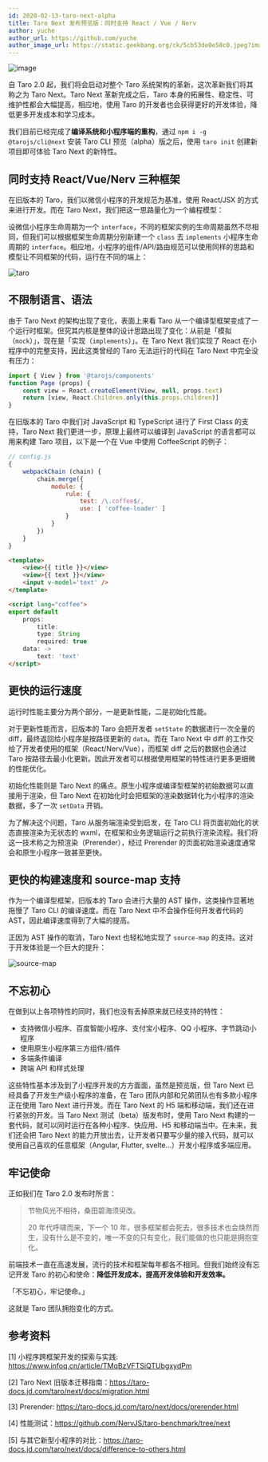 ```yaml
---
id: 2020-02-13-taro-next-alpha
title: Taro Next 发布预览版：同时支持 React / Vue / Nerv 
author: yuche
author_url: https://github.com/yuche
author_image_url: https://static.geekbang.org/ck/5cb53de0e50c0.jpeg?imageView2/0/w/800
---
```


![image](https://img14.360buyimg.com/ling/jfs/t1/103557/3/12087/1051626/5e44b357E4cab8765/d8c821c4a3e1060d.png)

自 Taro 2.0 起，我们将会启动对整个 Taro 系统架构的革新，这次革新我们将其称之为 Taro Next。Taro Next 革新完成之后，Taro 本身的拓展性、稳定性、可维护性都会大幅提高，相应地，使用 Taro 的开发者也会获得更好的开发体验，降低更多开发成本和学习成本。

我们目前已经完成了**编译系统和小程序端的重构**，通过 `npm i -g @tarojs/cli@next` 安装 Taro CLI 预览（alpha）版之后，使用 `taro init` 创建新项目即可体验 Taro Next 的新特性。

<!--truncate-->

## 同时支持 React/Vue/Nerv 三种框架

在旧版本的 Taro，我们以微信小程序的开发规范为基准，使用 React/JSX 的方式来进行开发。而在 Taro Next，我们把这一思路量化为一个编程模型：

设微信小程序生命周期为一个 `interface`，不同的框架实例的生命周期虽然不尽相同，但我们可以根据框架生命周期分别新建一个 `class` 去 `implements` 小程序生命周期的 `interface`。相应地，小程序的组件/API/路由规范可以使用同样的思路和模型让不同框架的代码，运行在不同的端上：

![taro](https://storage.jd.com/taro-source/taro-docs/WechatIMG1393.png)

## 不限制语言、语法

由于 Taro Next 的架构出现了变化，表面上来看 Taro 从一个编译型框架变成了一个运行时框架。但究其内核是整体的设计思路出现了变化：从前是「模拟（`mock`）」，现在是「实现（`implements`）」。在 Taro Next 我们实现了 React 在小程序中的完整支持，因此这类曾经的 Taro 无法运行的代码在 Taro Next 中完全没有压力：

```jsx
import { View } from '@tarojs/components'
function Page (props) {
    const view = React.createElement(View, null, props.text)
    return [view, React.Children.only(this.props.children)]
}
```

在旧版本的 Taro 中我们对 JavaScript 和 TypeScript 进行了 First Class 的支持，Taro Next 我们更进一步，原理上最终可以编译到 JavaScript 的语言都可以用来构建 Taro 项目，以下是一个在 Vue 中使用 CoffeeScript 的例子：

```js
// config.js
{
    webpackChain (chain) {
        chain.merge({
            module: {
                rule: {
                    test: /\.coffee$/,
                    use: [ 'coffee-loader' ]
                }
            }
        })
    }
}
```

```html
<template>
    <view>{{ title }}</view>
    <view>{{ text }}</view>
    <input v-model='text' />
</template>

<script lang="coffee">
export default
    props:
        title:
        type: String
        required: true
    data: ->
        text: 'text'
</script>
```

## 更快的运行速度

运行时性能主要分为两个部分，一是更新性能，二是初始化性能。

对于更新性能而言，旧版本的 Taro 会把开发者 `setState` 的数据进行一次全量的 diff，最终返回给小程序是按路径更新的 `data`。而在 Taro Next 中 diff 的工作交给了开发者使用的框架（React/Nerv/Vue），而框架 diff 之后的数据也会通过 Taro 按路径去最小化更新。因此开发者可以根据使用框架的特性进行更多更细微的性能优化。

初始化性能则是 Taro Next 的痛点。原生小程序或编译型框架的初始数据可以直接用于渲染，但 Taro Next 在初始化时会把框架的渲染数据转化为小程序的渲染数据，多了一次 `setData` 开销。

为了解决这个问题，Taro 从服务端渲染受到启发，在 Taro CLI 将页面初始化的状态直接渲染为无状态的 wxml，在框架和业务逻辑运行之前执行渲染流程。我们将这一技术称之为预渲染（Prerender），经过 Prerender 的页面初始渲染速度通常会和原生小程序一致甚至更快。

## 更快的构建速度和 source-map 支持

作为一个编译型框架，旧版本的 Taro 会进行大量的 AST 操作，这类操作显著地拖慢了 Taro CLI 的编译速度。而在 Taro Next 中不会操作任何开发者代码的 AST，因此编译速度得到了大幅的提高。

正因为 AST 操作的取消，Taro Next 也轻松地实现了 `source-map` 的支持。这对于开发体验是一个巨大的提升：

![source-map](https://storage.jd.com/taro-source/taro-docs/WechatIMG1402.png)

## 不忘初心

在做到以上各项特性的同时，我们也没有丢掉原来就已经支持的特性：

* 支持微信小程序、百度智能小程序、支付宝小程序、QQ 小程序、字节跳动小程序
* 使用原生小程序第三方组件/插件
* 多端条件编译
* 跨端 API 和样式处理

这些特性基本涉及到了小程序开发的方方面面，虽然是预览版，但 Taro Next 已经具备了开发生产级小程序的准备，在 Taro 团队内部和兄弟团队也有多款小程序正在使用 Taro Next 进行开发。而在 Taro Next 的 H5 端和移动端，我们还在进行紧张的开发。当 Taro Next 测试（beta）版发布时，使用 Taro Next 构建的一套代码，就可以同时运行在各种小程序、快应用、H5 和移动端当中。在未来，我们还会把 Taro Next 的能力开放出去，让开发者只要写少量的接入代码，就可以使用自己喜欢的任意框架（Angular, Flutter, svelte...）开发小程序或多端应用。

## 牢记使命

正如我们在 Taro 2.0 发布时所言：

> 节物风光不相待，桑田碧海须臾改。
>
> 20 年代呼啸而来，下一个 10 年，很多框架都会死去，很多技术也会焕然而生，没有什么是不变的，唯一不变的只有变化，我们能做的也只能是拥抱变化。

前端技术一直在高速发展，流行的技术和框架每年都各不相同。但我们始终没有忘记开发 Taro 的初心和使命：**降低开发成本，提高开发体验和开发效率。**

「不忘初心，牢记使命。」

这就是 Taro 团队拥抱变化的方式。

## 参考资料

[1] 小程序跨框架开发的探索与实践: https://www.infoq.cn/article/TMqBzVFTSiQTUbgxydPm

[2] Taro Next 旧版本迁移指南：https://taro-docs.jd.com/taro/next/docs/migration.html

[3] Prerender: https://taro-docs.jd.com/taro/next/docs/prerender.html

[4] 性能测试：https://github.com/NervJS/taro-benchmark/tree/next

[5] 与其它新型小程序的对比：https://taro-docs.jd.com/taro/next/docs/difference-to-others.html
